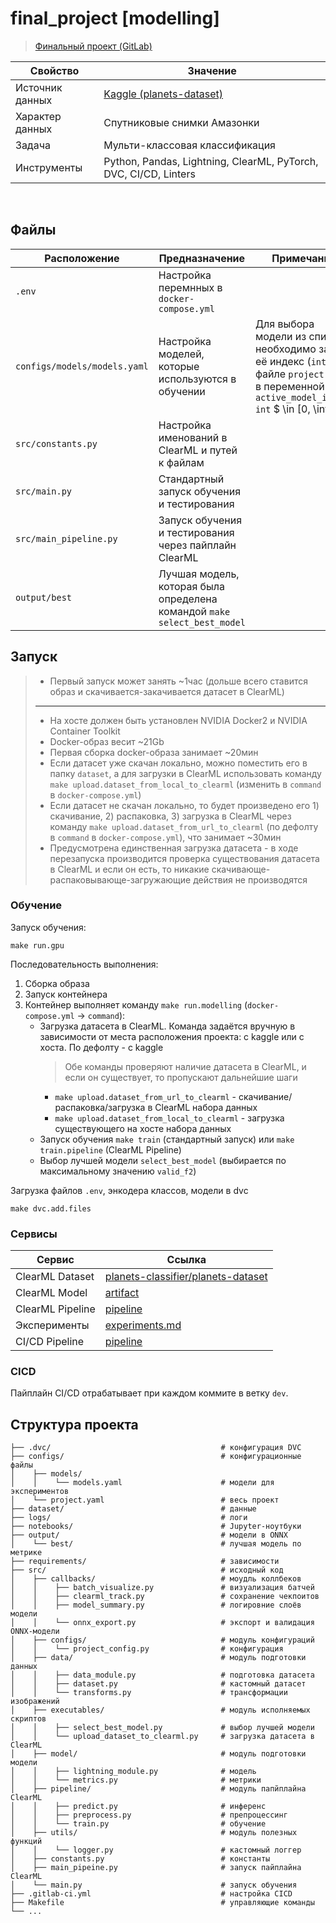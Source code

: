 # final_project [modelling]

> [Финальный проект (GitLab)](https://gitlab.deepschool.ru/dl-deploy2/lectures/-/tree/main/big-hw)

Свойство | Значение
-|-
Источник данных | [Kaggle (planets-dataset)](https://www.kaggle.com/datasets/nikitarom/planets-dataset/data)
Характер данных | Спутниковые снимки Амазонки
Задача | Мульти-классовая классификация
Инструменты | Python, Pandas, Lightning, ClearML, PyTorch, DVC, CI/CD, Linters

<br>

## Файлы

Расположение | Предназначение | Примечание
-|-|-
`.env` | Настройка перемнных в `docker-compose.yml` |
`configs/models/models.yaml` | Настройка моделей, которые используются в обучении | Для выбора модели из списка необходимо задать её индекс (`int`) в файле `project.yaml` в переменной `active_model_index: int` $ \in [0, \infin) $
`src/constants.py` | Настройка именований в ClearML и путей к файлам
`src/main.py` | Стандартный запуск обучения и тестирования |
`src/main_pipeline.py` | Запуск обучения и тестирования через пайплайн ClearML |
`output/best` | Лучшая модель, которая была определена командой `make select_best_model`

## Запуск

>* Первый запуск может занять ~1час (дольше всего ставится образ и скачивается-закачивается датасет в ClearML)
>---
>* На хосте должен быть установлен NVIDIA Docker2 и NVIDIA Container Toolkit
>* Docker-образ весит ~21Gb
>* Первая сборка docker-образа занимает ~20мин
>* Если датасет уже скачан локально, можно поместить его в папку `dataset`, а для загрузки в ClearML использовать команду `make upload.dataset_from_local_to_clearml` (изменить в `command` в `docker-compose.yml`)
>* Если датасет не скачан локально, то будет произведено его 1) скачивание, 2) распаковка, 3) загрузка в ClearML через команду `make upload.dataset_from_url_to_clearml` (по дефолту в `command` в `docker-compose.yml`), что занимает ~30мин
>* Предусмотрена единственная загрузка датасета - в ходе перезапуска производится проверка существования датасета в ClearML и если он есть, то никакие скачивающе-распаковывающе-загружающие действия не производятся

### Обучение

Запуск обучения:
```
make run.gpu
```

Последовательность выполнения:
1. Сборка образа
2. Запуск контейнера
3. Контейнер выполняет команду `make run.modelling` (`docker-compose.yml` -> `command`):
    - Загрузка датасета в ClearML. Команда задаётся вручную в зависимости от места расположения проекта: с kaggle или с хоста. По дефолту - с kaggle
        >Обе команды проверяют наличие датасета в ClearML, и если он существует, то пропускают дальнейшие шаги
        - `make upload.dataset_from_url_to_clearml` - скачивание/распаковка/загрузка в ClearML набора данных
        - `make upload.dataset_from_local_to_clearml` - загрузка существующего на хосте набора данных
    - Запуск обучения `make train` (стандартный запуск) или `make train.pipeline` (ClearML Pipeline)
    - Выбор лучшей модели `select_best_model` (выбирается по максимальному значению `valid_f2`)

Загрузка файлов `.env`, энкодера классов, модели в dvc
```
make dvc.add.files
```

### Сервисы

Сервис |Ссылка
-|-
ClearML Dataset | [planets-classifier/planets-dataset](https://app.clear.ml/projects/c4785f8f04004d8b94d2217c10e51ebc/experiments/1054f86e63d24375ab4bf533cb7aac22/output/execution)
ClearML Model | [artifact](https://app.clear.ml/projects/*/models/d853949561ce4e7f92caf2359af30937)
ClearML Pipeline | [pipeline](https://app.clear.ml/projects/923d14e57e8a425e8d490cbab124ed39/experiments/d6fa7e37477e4bb2a2535e9a97ef2df1/output/execution)
Эксперименты | [experiments.md](experiments.md)
CI/CD Pipeline | [pipeline](https://gitlab.deepschool.ru/dl-deploy2/p.kukhtenkova/final_project_modelling/-/pipelines)

### CICD

Пайплайн CI/CD отрабатывает при каждом коммите в ветку `dev`.

## Структура проекта

```
├── .dvc/                                      # конфигурация DVC
├── configs/                                   # конфигурационные файлы
│    ├── models/
│    │    └── models.yaml                      # модели для экспериментов
│    └── project.yaml                          # весь проект
├── dataset/                                   # данные
├── logs/                                      # логи
├── notebooks/                                 # Jupyter-ноутбуки
├── output/                                    # модели в ONNX
│    └── best/                                 # лучшая модель по метрике
├── requirements/                              # зависимости
├── src/                                       # исходный код
│    ├── callbacks/                            # моудль коллбеков
│    │    ├── batch_visualize.py               # визуализация батчей
│    │    ├── clearml_track.py                 # сохранение чекпоитов
│    │    ├── model_summary.py                 # логировние слоёв модели
│    │    └── onnx_export.py                   # экспорт и валидация ONNX-модели
│    ├── configs/                              # модуль конфигураций
│    │    └── project_config.py                # конфигурация
│    ├── data/                                 # модуль подготовки данных
│    │    ├── data_module.py                   # подготовка датасета
│    │    ├── dataset.py                       # кастомный датасет
│    │    └── transforms.py                    # трансформации изображений
│    ├── executables/                          # модуль исполняемых скриптов
│    │    ├── select_best_model.py             # выбор лучшей модели
│    │    └── upload_dataset_to_clearml.py     # загрузка датасета в ClearML
│    ├── model/                                # модуль подготовки модели
│    │    ├── lightning_module.py              # модель
│    │    └── metrics.py                       # метрики
│    ├── pipeline/                             # модуль папйплайна ClearML
│    │    ├── predict.py                       # инференс
│    │    ├── preprocess.py                    # препроцессинг
│    │    └── train.py                         # обучение
│    ├── utils/                                # модуль полезных функций
│    │    └── logger.py                        # кастомный логгер
│    ├── constants.py                          # константы
│    ├── main_pipeine.py                       # запуск пайплайна ClearML
│    └── main.py                               # запуск обучения
├── .gitlab-ci.yml                             # настройка CICD
├── Makefile                                   # управляющие команды
└── ...
```
